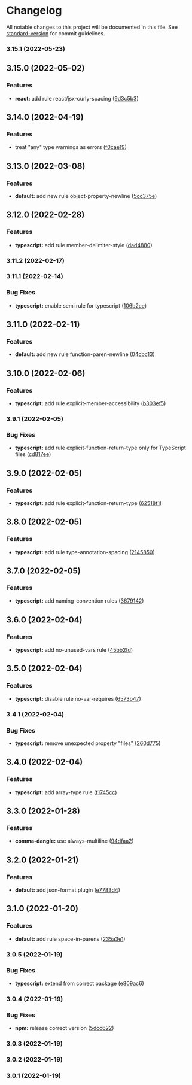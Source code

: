 # Changelog

All notable changes to this project will be documented in this file. See [standard-version](https://github.com/conventional-changelog/standard-version) for commit guidelines.

### 3.15.1 (2022-05-23)

## 3.15.0 (2022-05-02)


### Features

* **react:** add rule react/jsx-curly-spacing ([9d3c5b3](https://github.com/doctariDev/eslint-config-doctari/commit/9d3c5b3ae1650e1d1244d20cd2e5e06c4cb579a1))

## 3.14.0 (2022-04-19)


### Features

* treat "any" type warnings as errors ([f0cae19](https://github.com/doctariDev/eslint-config-doctari/commit/f0cae1906dc74c73af5a41866e56aea7b354007e))

## 3.13.0 (2022-03-08)


### Features

* **default:** add new rule object-property-newline ([5cc375e](https://github.com/doctariDev/eslint-config-doctari/commit/5cc375e246034dfbce903ac964e0bae6859a7bfd))

## 3.12.0 (2022-02-28)


### Features

* **typescript:** add rule member-delimiter-style ([dad4880](https://github.com/doctariDev/eslint-config-doctari/commit/dad48809ea9ede85191a986942488e3d8eb16adb))

### 3.11.2 (2022-02-17)

### 3.11.1 (2022-02-14)


### Bug Fixes

* **typescript:** enable semi rule for typescript ([106b2ce](https://github.com/doctariDev/eslint-config-doctari/commit/106b2ceb315ae1c05339bfc5acb64a0b25cbd5d6))

## 3.11.0 (2022-02-11)


### Features

* **default:** add new rule function-paren-newline ([04cbc13](https://github.com/doctariDev/eslint-config-doctari/commit/04cbc13c8a4b1b1f6f7928f4feb4b1d36969a53a))

## 3.10.0 (2022-02-06)


### Features

* **typescript:** add rule explicit-member-accessibility ([b303ef5](https://github.com/doctariDev/eslint-config-doctari/commit/b303ef5c5ec54a9b699c3749d62d0b16e600120d))

### 3.9.1 (2022-02-05)


### Bug Fixes

* **typescript:** add rule explicit-function-return-type only for TypeScript files ([cd817ee](https://github.com/doctariDev/eslint-config-doctari/commit/cd817eed4e897d9e107678faebdf74fb1d2b7a44))

## 3.9.0 (2022-02-05)


### Features

* **typescript:** add rule explicit-function-return-type ([62518f1](https://github.com/doctariDev/eslint-config-doctari/commit/62518f144c1fca7d94ff85fb313424e747068294))

## 3.8.0 (2022-02-05)


### Features

* **typescript:** add rule type-annotation-spacing ([2145850](https://github.com/doctariDev/eslint-config-doctari/commit/2145850f8f0e6953122636b29a0b91805e3b0718))

## 3.7.0 (2022-02-05)


### Features

* **typescript:** add naming-convention rules ([3679142](https://github.com/doctariDev/eslint-config-doctari/commit/3679142a13f1ed1ca4f822a1042ab013ef00a1d3))

## 3.6.0 (2022-02-04)


### Features

* **typescript:** add no-unused-vars rule ([45bb2fd](https://github.com/doctariDev/eslint-config-doctari/commit/45bb2fdb1c6d0557b8f79b38d4335966136c437b))

## 3.5.0 (2022-02-04)


### Features

* **typescript:** disable rule no-var-requires ([6573b47](https://github.com/doctariDev/eslint-config-doctari/commit/6573b472dbfeaf5c74069701241c8ac08ef785f3))

### 3.4.1 (2022-02-04)


### Bug Fixes

* **typescript:** remove unexpected property "files" ([260d775](https://github.com/doctariDev/eslint-config-doctari/commit/260d7759306aa8225d09d0b45dd3eef4823a2b27))

## 3.4.0 (2022-02-04)


### Features

* **typescript:** add array-type rule ([f1745cc](https://github.com/doctariDev/eslint-config-doctari/commit/f1745ccb88c1fe99d17daab4c2224fc35249bd85))

## 3.3.0 (2022-01-28)


### Features

* **comma-dangle:** use always-multiline ([94dfaa2](https://github.com/doctariDev/eslint-config-doctari/commit/94dfaa294838fbb6e0c6c3e811bff9b099969526))

## 3.2.0 (2022-01-21)


### Features

* **default:** add json-format plugin ([e7783d4](https://github.com/doctariDev/eslint-config-doctari/commit/e7783d4bc6075361d0e08c03818b891133a2c33c))

## 3.1.0 (2022-01-20)


### Features

* **default:** add rule space-in-parens ([235a3e1](https://github.com/doctariDev/eslint-config-doctari/commit/235a3e1fb6d3a42e2c600c79fc245e64fcdabe1d))

### 3.0.5 (2022-01-19)


### Bug Fixes

* **typescript:** extend from correct package ([e809ac6](https://github.com/doctariDev/eslint-config-doctari/commit/e809ac65f2d34006d9671139e8e32c6e3dac7f43))

### 3.0.4 (2022-01-19)


### Bug Fixes

* **npm:** release correct version ([5dcc622](https://github.com/doctariDev/eslint-config-doctari/commit/5dcc622f8aaa4cb114e059819bc43f79eb906fc1))

### 3.0.3 (2022-01-19)

### 3.0.2 (2022-01-19)

### 3.0.1 (2022-01-19)
